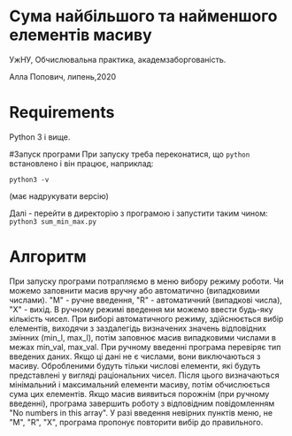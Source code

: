 # Сума найбільшого та найменшого елементів масиву
УжНУ, Обчислювальна практика, академзаборгованість.

Алла Попович, липень,2020

# Requirements
Python 3 і вище.

#Запуск програми
При запуску треба переконатися, що `python` встановлено і він працює, наприклад:

`python3 -v`

(має надрукувати версію)

Далі - перейти в директорію з програмою і запустити таким чином:
`python3 sum_min_max.py`

# Алгоритм
При запуску програми потрапляємо в меню вибору режиму роботи.
Чи можемо заповнити масив вручну або автоматично (випадковими числами). "M" - ручне введення, "R" - автоматичний (випадкові числа), "Х" - вихід.
В ручному режимі введення ми можемо ввести будь-яку кількість чисел. При виборі автоматичного режиму, здійснюється вибір елементів, виходячи з заздалегідь визначених значень відповідних змінних (min_l, max_l), потім заповнює масив випадковими числами в межах min_val, max_val. При ручному введенні програма перевіряє тип введених даних. Якщо ці дані не є числами, вони виключаються з масиву. Обробленими будуть тільки числові елементи, які будуть представлені у вигляді раціональних чисел. Після цього визначаються мінімальний і максимальний елементи масиву, потім обчислюється сума цих елементів.
Якщо масив виявиться порожнім (при ручному введенні), програма завершить роботу з відповідним повідомленням "No numbers in this array". У разі введення невірних пунктів меню, не "M", "R", "X", програма пропонує повторити вибір до правильного.
